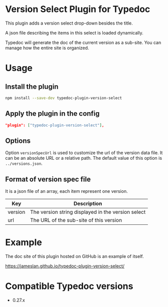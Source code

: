 # Version Select Plugin for Typedoc

This plugin adds a version select drop-down besides the title.

A json file describing the items in this select is loaded dynamically.

Typedoc will generate the doc of the current version as a sub-site.
You can manage how the entire site is organized.

# Usage

## Install the plugin

```sh
npm install --save-dev typedoc-plugin-version-select
```

## Apply the plugin in the config

```json
"plugin": ["typedoc-plugin-version-select"],
```

## Options

Option `versionSpecUrl` is used to customize the url of the version data file.
It can be an absolute URL or a relative path.
The default value of this option is `../versions.json`.

## Format of version spec file

It is a json file of an array, each item represent one version.

| Key | Description |
|-|-|
| version | The version string displayed in the version select |
| url | The URL of the sub-site of this version |


# Example

The doc site of this plugin hosted on GitHub is an example of itself.

https://jameslan.github.io/typedoc-plugin-version-select/

# Compatible Typedoc versions

- 0.27.x

